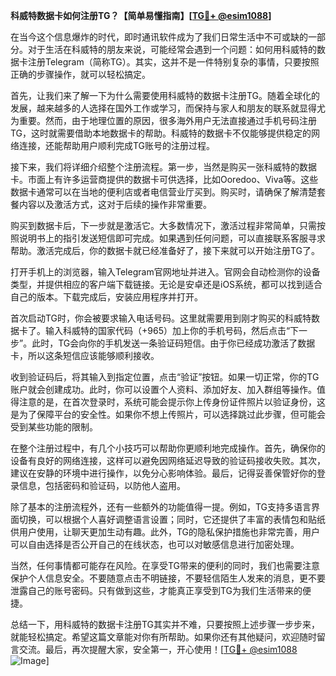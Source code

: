 **科威特数据卡如何注册TG？【简单易懂指南】[[TG💪+ @esim1088](https://t.me/s/esim1088)]**

在当今这个信息爆炸的时代，即时通讯软件成为了我们日常生活中不可或缺的一部分。对于生活在科威特的朋友来说，可能经常会遇到一个问题：如何用科威特的数据卡注册Telegram（简称TG）。其实，这并不是一件特别复杂的事情，只要按照正确的步骤操作，就可以轻松搞定。

首先，让我们来了解一下为什么需要使用科威特的数据卡注册TG。随着全球化的发展，越来越多的人选择在国外工作或学习，而保持与家人和朋友的联系就显得尤为重要。然而，由于地理位置的原因，很多海外用户无法直接通过手机号码注册TG，这时就需要借助本地数据卡的帮助。科威特的数据卡不仅能够提供稳定的网络连接，还能帮助用户顺利完成TG账号的注册过程。

接下来，我们将详细介绍整个注册流程。第一步，当然是购买一张科威特的数据卡。市面上有许多运营商提供的数据卡可供选择，比如Ooredoo、Viva等。这些数据卡通常可以在当地的便利店或者电信营业厅买到。购买时，请确保了解清楚套餐内容以及激活方式，这对于后续的操作非常重要。

购买到数据卡后，下一步就是激活它。大多数情况下，激活过程非常简单，只需按照说明书上的指引发送短信即可完成。如果遇到任何问题，可以直接联系客服寻求帮助。激活完成后，你的数据卡就已经准备好了，接下来就可以开始注册TG了。

打开手机上的浏览器，输入Telegram官网地址并进入。官网会自动检测你的设备类型，并提供相应的客户端下载链接。无论是安卓还是iOS系统，都可以找到适合自己的版本。下载完成后，安装应用程序并打开。

首次启动TG时，你会被要求输入电话号码。这里就需要用到刚才购买的科威特数据卡了。输入科威特的国家代码（+965）加上你的手机号码，然后点击“下一步”。此时，TG会向你的手机发送一条验证码短信。由于你已经成功激活了数据卡，所以这条短信应该能够顺利接收。

收到验证码后，将其输入到指定位置，点击“验证”按钮。如果一切正常，你的TG账户就会创建成功。此时，你可以设置个人资料、添加好友、加入群组等操作。值得注意的是，在首次登录时，系统可能会提示你上传身份证件照片以验证身份，这是为了保障平台的安全性。如果你不想上传照片，可以选择跳过此步骤，但可能会受到某些功能的限制。

在整个注册过程中，有几个小技巧可以帮助你更顺利地完成操作。首先，确保你的设备有良好的网络连接，这样可以避免因网络延迟导致的验证码接收失败。其次，建议在安静的环境中进行操作，以免分心影响体验。最后，记得妥善保管好你的登录信息，包括密码和验证码，以防他人盗用。

除了基本的注册流程外，还有一些额外的功能值得一提。例如，TG支持多语言界面切换，可以根据个人喜好调整语言设置；同时，它还提供了丰富的表情包和贴纸供用户使用，让聊天更加生动有趣。此外，TG的隐私保护措施也非常完善，用户可以自由选择是否公开自己的在线状态，也可以对敏感信息进行加密处理。

当然，任何事情都可能存在风险。在享受TG带来的便利的同时，我们也需要注意保护个人信息安全。不要随意点击不明链接，不要轻信陌生人发来的消息，更不要泄露自己的账号密码。只有做到这些，才能真正享受到TG为我们生活带来的便捷。

总结一下，用科威特的数据卡注册TG其实并不难，只要按照上述步骤一步步来，就能轻松搞定。希望这篇文章能对你有所帮助。如果你还有其他疑问，欢迎随时留言交流。最后，再次提醒大家，安全第一，开心使用！[[TG💪+ @esim1088](https://t.me/s/esim1088) ![Image](https://i.postimg.cc/4NQfJmqS/Snipaste-2025-05-13-00-14-12.png)]